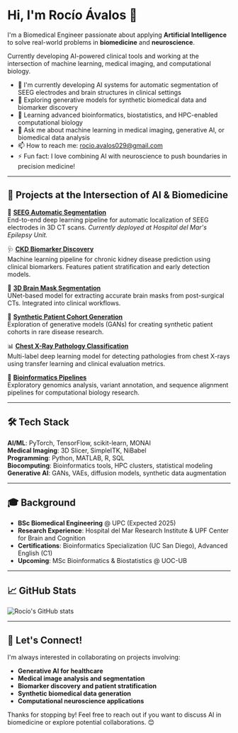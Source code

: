 # Hi, I'm Rocío Ávalos 👋

I'm a Biomedical Engineer passionate about applying **Artificial Intelligence** to solve real-world problems in **biomedicine** and **neuroscience**.  

Currently developing AI-powered clinical tools and working at the intersection of machine learning, medical imaging, and computational biology.

- 🔭 I'm currently developing AI systems for automatic segmentation of SEEG electrodes and brain structures in clinical settings  
- 🧬 Exploring generative models for synthetic biomedical data and biomarker discovery  
- 🌱 Learning advanced bioinformatics, biostatistics, and HPC-enabled computational biology  
- 💬 Ask me about machine learning in medical imaging, generative AI, or biomedical data analysis  
- 📫 How to reach me: [rocio.avalos029@gmail.com](mailto:rocio.avalos029@gmail.com)  
- ⚡ Fun fact: I love combining AI with neuroscience to push boundaries in precision medicine!

---

## 🧠 Projects at the Intersection of AI & Biomedicine

🔬 **[SEEG Automatic Segmentation](https://github.com/rociavl/SEEG_automatic_segmentation)**  
End-to-end deep learning pipeline for automatic localization of SEEG electrodes in 3D CT scans. *Currently deployed at Hospital del Mar's Epilepsy Unit.*

🩺 **[CKD Biomarker Discovery](https://github.com/rociavl/CKD-Biomarker-Discovery)**  
Machine learning pipeline for chronic kidney disease prediction using clinical biomarkers. Features patient stratification and early detection models.

🧠 **[3D Brain Mask Segmentation](https://github.com/rociavl/Brain_mask_3D_segmentation_model)**  
UNet-based model for extracting accurate brain masks from post-surgical CTs. Integrated into clinical workflows.

🧬 **[Synthetic Patient Cohort Generation](https://github.com/rociavl/Synthetic-Patient-Cohort-Generation-for-Rare-Disease-Research)**  
Exploration of generative models (GANs) for creating synthetic patient cohorts in rare disease research.

📊 **[Chest X-Ray Pathology Classification](https://github.com/rociavl/Multi-Label-Classification-of-Pathologies-in-Chest-X-Rays)**  
Multi-label deep learning model for detecting pathologies from chest X-rays using transfer learning and clinical evaluation metrics.

🧪 **[Bioinformatics Pipelines](https://github.com/rociavl/Bioinformatics-)**  
Exploratory genomics analysis, variant annotation, and sequence alignment pipelines for computational biology research.

---

## 🛠️ Tech Stack

**AI/ML**: PyTorch, TensorFlow, scikit-learn, MONAI  
**Medical Imaging**: 3D Slicer, SimpleITK, NiBabel  
**Programming**: Python, MATLAB, R, SQL  
**Biocomputing**: Bioinformatics tools, HPC clusters, statistical modeling  
**Generative AI**: GANs, VAEs, diffusion models, synthetic data augmentation  

---

## 🎓 Background

- **BSc Biomedical Engineering** @ UPC (Expected 2025)
- **Research Experience**: Hospital del Mar Research Institute & UPF Center for Brain and Cognition
- **Certifications**: Bioinformatics Specialization (UC San Diego), Advanced English (C1)
- **Upcoming**: MSc Bioinformatics & Biostatistics @ UOC-UB

---

## 📈 GitHub Stats

![Rocío's GitHub stats](https://github-readme-stats.vercel.app/api?username=rociavl&show_icons=true&theme=radical)

---

## 🤝 Let's Connect!

I'm always interested in collaborating on projects involving:
- **Generative AI for healthcare**
- **Medical image analysis and segmentation**
- **Biomarker discovery and patient stratification**
- **Synthetic biomedical data generation**
- **Computational neuroscience applications**

Thanks for stopping by! Feel free to reach out if you want to discuss AI in biomedicine or explore potential collaborations. 😊
